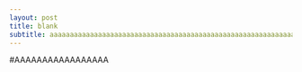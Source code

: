 ```yaml
---
layout: post
title: blank
subtitle: aaaaaaaaaaaaaaaaaaaaaaaaaaaaaaaaaaaaaaaaaaaaaaaaaaaaaaaaaaaaaaaaaaaaaaaaaaaaa
---
```


#AAAAAAAAAAAAAAAAA